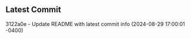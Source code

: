 
## Latest Commit
3122a0e - Update README with latest commit info (2024-08-29 17:00:01 -0400) <Yunxi-Zhou>
